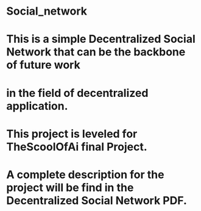 # Social_network 
# This is a simple Decentralized Social Network that can be the backbone of future work 
# in the field of decentralized application. 
# This project is leveled for TheScoolOfAi final Project. 
# A complete description for the project will be find in the Decentralized Social Network PDF.


